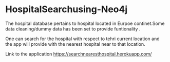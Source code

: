 # HospitalSearchusing-Neo4j

The  hospital database pertains to hospital located in Eurpoe continet.Some data cleaning/dummy data has been set to provide funtionality .


One can search for the hospital with respect to tehri current location and the app will provide with the nearest hospital near to that location.

Link to the application https://searchnearesthospital.herokuapp.com/
